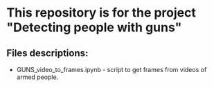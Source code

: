 
# This repository is for the project "Detecting people with guns"

## Files descriptions:

- GUNS_video_to_frames.ipynb - script to get frames from videos of armed people.


